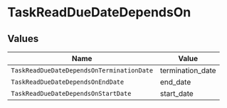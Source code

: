 # TaskReadDueDateDependsOn


## Values

| Name                                      | Value                                     |
| ----------------------------------------- | ----------------------------------------- |
| `TaskReadDueDateDependsOnTerminationDate` | termination_date                          |
| `TaskReadDueDateDependsOnEndDate`         | end_date                                  |
| `TaskReadDueDateDependsOnStartDate`       | start_date                                |